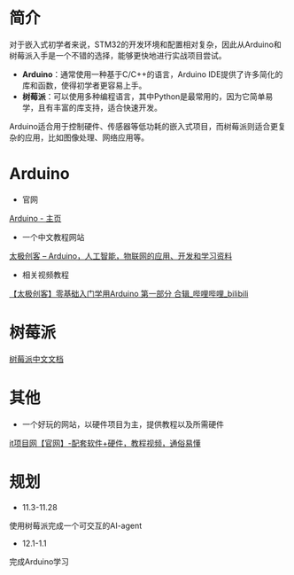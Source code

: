 # 简介

对于嵌入式初学者来说，STM32的开发环境和配置相对复杂，因此从Arduino和树莓派入手是一个不错的选择，能够更快地进行实战项目尝试。

- **Arduino**：通常使用一种基于C/C++的语言，Arduino IDE提供了许多简化的库和函数，使得初学者更容易上手。
- **树莓派**：可以使用多种编程语言，其中Python是最常用的，因为它简单易学，且有丰富的库支持，适合快速开发。

Arduino适合用于控制硬件、传感器等低功耗的嵌入式项目，而树莓派则适合更复杂的应用，比如图像处理、网络应用等。

# Arduino

* 官网

[Arduino - 主页](https://www.arduino.cc/)

* 一个中文教程网站

[太极创客 – Arduino，人工智能，物联网的应用、开发和学习资料](http://www.taichi-maker.com/)

* 相关视频教程

[【太极创客】零基础入门学用Arduino 第一部分 合辑_哔哩哔哩_bilibili](https://www.bilibili.com/video/BV164411J7GE/?spm_id_from=333.337.search-card.all.click&vd_source=6224cbfb92381964ffb0d531cec7e040)

# 树莓派

[树莓派中文文档](https://hackpi.fun/docs/)

# 其他

* 一个好玩的网站，以硬件项目为主，提供教程以及所需硬件

[it项目网【官网】-配套软件+硬件，教程视频，通俗易懂](https://www.itprojects.cn/coursecenter-hardware.html)



# 规划

* 11.3-11.28

使用树莓派完成一个可交互的AI-agent

* 12.1-1.1

完成Arduino学习

